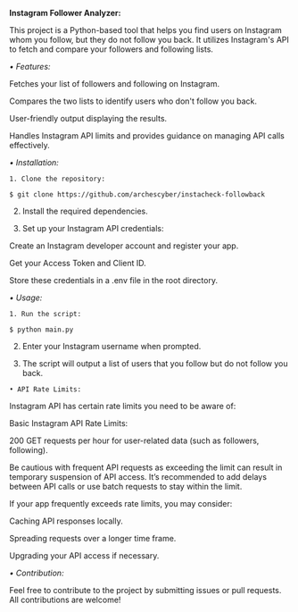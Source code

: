 **Instagram Follower Analyzer:**

This project is a Python-based tool that helps you find users on Instagram whom you follow, but they do not follow you back. It utilizes Instagram's API to fetch and compare your followers and following lists.

*• Features:*

Fetches your list of followers and following on Instagram.

Compares the two lists to identify users who don't follow you back.

User-friendly output displaying the results.

Handles Instagram API limits and provides guidance on managing API calls effectively.


*• Installation:*

```1. Clone the repository:```

```$ git clone https://github.com/archescyber/instacheck-followback```


2. Install the required dependencies.


3. Set up your Instagram API credentials:

Create an Instagram developer account and register your app.

Get your Access Token and Client ID.

Store these credentials in a .env file in the root directory.

*• Usage:*

```1. Run the script:```

```$ python main.py```


2. Enter your Instagram username when prompted.


3. The script will output a list of users that you follow but do not follow you back.


`• API Rate Limits:`

Instagram API has certain rate limits you need to be aware of:

Basic Instagram API Rate Limits:

200 GET requests per hour for user-related data (such as followers, following).

Be cautious with frequent API requests as exceeding the limit can result in temporary suspension of API access. It’s recommended to add delays between API calls or use batch requests to stay within the limit.

If your app frequently exceeds rate limits, you may consider:

Caching API responses locally.

Spreading requests over a longer time frame.

Upgrading your API access if necessary.

*• Contribution:*

Feel free to contribute to the project by submitting issues or pull requests. All contributions are welcome!
